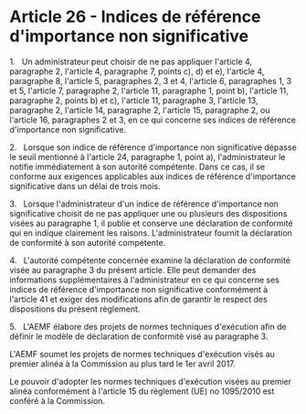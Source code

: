 # Article 26 - Indices de référence d'importance non significative


1.   Un administrateur peut choisir de ne pas appliquer l'article 4, paragraphe 2, l'article 4, paragraphe 7, points c), d) et e), l'article 4, paragraphe 8, l'article 5, paragraphes 2, 3 et 4, l'article 6, paragraphes 1, 3 et 5, l'article 7, paragraphe 2, l'article 11, paragraphe 1, point b), l'article 11, paragraphe 2, points b) et c), l'article 11, paragraphe 3, l'article 13, paragraphe 2, l'article 14, paragraphe 2, l'article 15, paragraphe 2, ou l'article 16, paragraphes 2 et 3, en ce qui concerne ses indices de référence d'importance non significative.

2.   Lorsque son indice de référence d'importance non significative dépasse le seuil mentionné à l'article 24, paragraphe 1, point a), l'administrateur le notifie immédiatement à son autorité compétente. Dans ce cas, il se conforme aux exigences applicables aux indices de référence d'importance significative dans un délai de trois mois.

3.   Lorsque l'administrateur d'un indice de référence d'importance non significative choisit de ne pas appliquer une ou plusieurs des dispositions visées au paragraphe 1, il publie et conserve une déclaration de conformité qui en indique clairement les raisons. L'administrateur fournit la déclaration de conformité à son autorité compétente.

4.   L'autorité compétente concernée examine la déclaration de conformité visée au paragraphe 3 du présent article. Elle peut demander des informations supplémentaires à l'administrateur en ce qui concerne ses indices de référence d'importance non significative conformément à l'article 41 et exiger des modifications afin de garantir le respect des dispositions du présent règlement.

5.   L'AEMF élabore des projets de normes techniques d'exécution afin de définir le modèle de déclaration de conformité visé au paragraphe 3.

L'AEMF soumet les projets de normes techniques d'exécution visés au premier alinéa à la Commission au plus tard le 1er avril 2017.

Le pouvoir d'adopter les normes techniques d'exécution visées au premier alinéa conformément à l'article 15 du règlement (UE) no 1095/2010 est conféré à la Commission.
